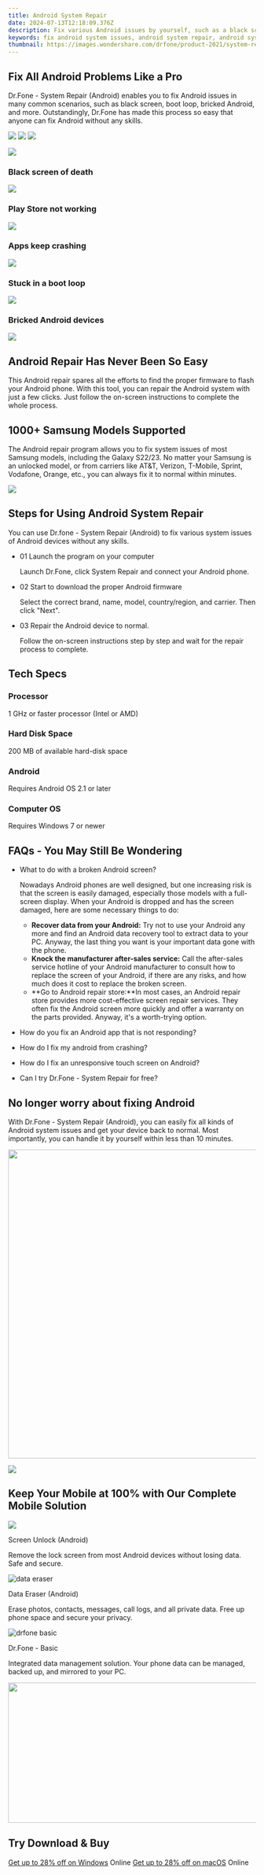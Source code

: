 ```yaml
---
title: Android System Repair
date: 2024-07-13T12:18:09.376Z
description: Fix various Android issues by yourself, such as a black screen of death, Play Store not working, OTA update failed, etc.
keywords: fix android system issues, android system repair, android system recovery, android system repair tool
thumbnail: https://images.wondershare.com/drfone/product-2021/system-repair/android-repair-banner.png
---
```


## Fix All Android Problems Like a Pro

Dr.Fone - System Repair (Android) enables you to fix Android issues in many common scenarios, such as black screen, boot loop, bricked Android, and more. Outstandingly, Dr.Fone has made this process so easy that anyone can fix Android without any skills.

![](https://images.wondershare.com/drfone/product-2021/screen/star.svg) ![](https://images.wondershare.com/drfone/product-2021/screen/star.svg) ![](https://images.wondershare.com/drfone/product-2021/screen/star.svg)

![](https://images.wondershare.com/drfone/product-2021/system-repair/android-problems-img1.png)

### Black screen of death

![](https://images.wondershare.com/drfone/product-2021/system-repair/android-problems-img2.png)

### Play Store not working

![](https://images.wondershare.com/drfone/product-2021/system-repair/android-problems-img3.png)

### Apps keep crashing

![](https://images.wondershare.com/drfone/product-2021/system-repair/android-problems-img4.png)

### Stuck in a boot loop

![](https://images.wondershare.com/drfone/product-2021/system-repair/android-problems-img5.png)

### Bricked Android devices

![](https://images.wondershare.com/drfone/product-2021/system-repair/system-repair-android-img1.png)

## Android Repair Has Never Been So Easy

This Android repair spares all the efforts to find the proper firmware to flash your Android phone. With this tool, you can repair the Android system with just a few clicks. Just follow the on-screen instructions to complete the whole process.

## 1000+ Samsung Models Supported

The Android repair program allows you to fix system issues of most Samsung models, including the Galaxy S22/23. No matter your Samsung is an unlocked model, or from carriers like AT&T, Verizon, T-Mobile, Sprint, Vodafone, Orange, etc., you can always fix it to normal within minutes.

![](https://images.wondershare.com/drfone/product-2021/system-repair/system-repair-android-img2.png)

## Steps for Using Android System Repair

You can use Dr.fone - System Repair (Android) to fix various system issues of Android devices without any skills.

- 01 Launch the program on your computer

    Launch Dr.Fone, click System Repair and connect your Android phone.

- 02 Start to download the proper Android firmware

    Select the correct brand, name, model, country/region, and carrier. Then click "Next".

- 03 Repair the Android device to normal.

    Follow the on-screen instructions step by step and wait for the repair process to complete.

## Tech Specs

### Processor

1 GHz or faster processor (Intel or AMD)

### Hard Disk Space

200 MB of available hard-disk space

### Android

Requires Android OS 2.1 or later

### Computer OS

Requires Windows 7 or newer

## FAQs - You May Still Be Wondering

- What to do with a broken Android screen?

    Nowadays Android phones are well designed, but one increasing risk is that the screen is easily damaged, especially those models with a full-screen display. When your Android is dropped and has the screen damaged, here are some necessary things to do:

  - **Recover data from your Android:** Try not to use your Android any more and find an Android data recovery tool to extract data to your PC. Anyway, the last thing you want is your important data gone with the phone.
  - **Knock the manufacturer after-sales service:** Call the after-sales service hotline of your Android manufacturer to consult how to replace the screen of your Android, if there are any risks, and how much does it cost to replace the broken screen.
  - **Go to Android repair store:**In most cases, an Android repair store provides more cost-effective screen repair services. They often fix the Android screen more quickly and offer a warranty on the parts provided. Anyway, it's a worth-trying option.

- How do you fix an Android app that is not responding?

- How do I fix my android from crashing?

- How do I fix an unresponsive touch screen on Android?

- Can I try Dr.Fone - System Repair for free?

## No longer worry about fixing Android

With Dr.Fone - System Repair (Android), you can easily fix all kinds of Android system issues and get your device back to normal. Most importantly, you can handle it by yourself within less than 10 minutes.

<!-- affiliate ads begin -->
<a href="https://thefitville.pxf.io/c/5597632/1526796/15852" target="_top" id="1526796"><img src="//a.impactradius-go.com/display-ad/15852-1526796" border="0" alt="" width="1200" height="628"/></a><img height="0" width="0" src="https://imp.pxf.io/i/5597632/1526796/15852" style="position:absolute;visibility:hidden;" border="0" />
<!-- affiliate ads end -->
![](https://images.wondershare.com/drfone/product-2021/system-repair/system-repair-android-img3.png)

## Keep Your Mobile at 100% with Our Complete Mobile Solution

![](https://images.wondershare.com/drfone/product-2021/password/img_screen_unlock.svg)

Screen Unlock (Android)

Remove the lock screen from most Android devices without losing data. Safe and secure.

![data eraser](https://images.wondershare.com/drfone/product-2021/password/img_phone_manager.svg)

Data Eraser (Android)

Erase photos, contacts, messages, call logs, and all private data. Free up phone space and secure your privacy.

![drfone basic](https://images.wondershare.com/drfone/product-2021/password/img_phone_backup.svg)

Dr.Fone - Basic

Integrated data management solution. Your phone data can be managed, backed up, and mirrored to your PC.

<!-- affiliate ads begin -->
<a href="https://cowinaudio.pxf.io/c/5597632/1116855/13794" target="_top" id="1116855"><img src="//a.impactradius-go.com/display-ad/13794-1116855" border="0" alt="" width="767" height="285"/></a><img height="0" width="0" src="https://imp.pxf.io/i/5597632/1116855/13794" style="position:absolute;visibility:hidden;" border="0" />
<!-- affiliate ads end -->
## Try Download & Buy

[Get up to 28% off on Windows](https://secure.2checkout.com/order/cart.php?PRODS=18588033&QTY=1&AFFILIATE=108875&CART=1) Online
[Get up to 28% off on macOS](https://secure.2checkout.com/order/cart.php?PRODS=18588033&QTY=1&AFFILIATE=108875&CART=1) Online



<ins class="adsbygoogle"
    style="display:block"
    data-ad-format="autorelaxed"
    data-ad-client="ca-pub-7571918770474297"
    data-ad-slot="1223367746"></ins>




